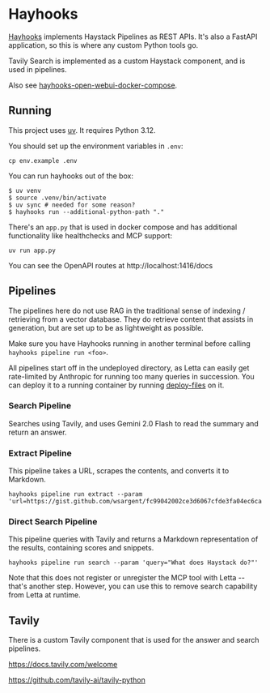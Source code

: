 # Hayhooks

[Hayhooks](https://docs.haystack.deepset.ai/docs/hayhooks#overview) implements Haystack Pipelines as REST APIs.  It's also a FastAPI application, so this is where any custom Python tools go.

Tavily Search is implemented as a custom Haystack component, and is used in pipelines.

Also see [hayhooks-open-webui-docker-compose](https://github.com/deepset-ai/hayhooks-open-webui-docker-compose).

## Running

This project uses [uv](https://docs.astral.sh/uv/).  It requires Python 3.12.

You should set up the environment variables in `.env`:

```commandline
cp env.example .env
```

You can run hayhooks out of the box:

```
$ uv venv
$ source .venv/bin/activate
$ uv sync # needed for some reason?
$ hayhooks run --additional-python-path "."
```

There's an `app.py` that is used in docker compose and has additional functionality like healthchecks and MCP support:

```
uv run app.py
```

You can see the OpenAPI routes at http://localhost:1416/docs

## Pipelines

The pipelines here do not use RAG in the traditional sense of indexing / retrieving from a vector database.  They do retrieve content that assists in generation, but are set up to be as lightweight as possible.

Make sure you have Hayhooks running in another terminal before calling `hayhooks pipeline run <foo>`.

All pipelines start off in the undeployed directory, as Letta can easily get rate-limited by Anthropic for running too many queries in succession.  You can deploy it to a running container by running [deploy-files](https://github.com/deepset-ai/hayhooks/tree/main?tab=readme-ov-file#pipelinewrapper-development-with-overwrite-option) on it.

### Search Pipeline

Searches using Tavily, and uses Gemini 2.0 Flash to read the summary and return an answer.

### Extract Pipeline

This pipeline takes a URL, scrapes the contents, and converts it to Markdown.

```
hayhooks pipeline run extract --param 'url=https://gist.github.com/wsargent/fc99042002ce3d6067cfde3fa04ec6ca'
```

### Direct Search Pipeline

This pipeline queries with Tavily and returns a Markdown representation of the results, containing scores and snippets.

```
hayhooks pipeline run search --param 'query="What does Haystack do?"'
```

Note that this does not register or unregister the MCP tool with Letta -- that's another step.  However, you can use this to remove search capability from Letta at runtime.

## Tavily

There is a custom Tavily component that is used for the answer and search pipelines.

https://docs.tavily.com/welcome

https://github.com/tavily-ai/tavily-python

